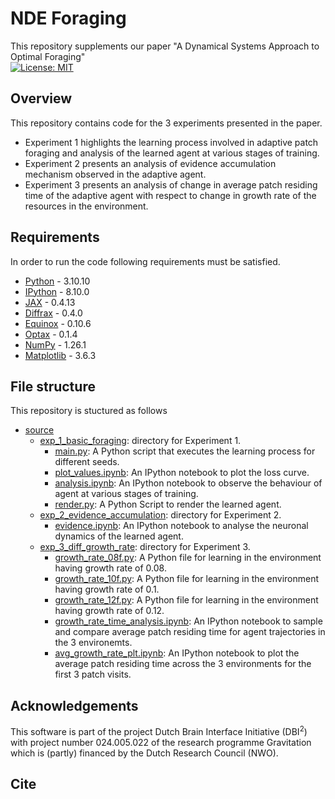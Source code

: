 # NDE Foraging
This repository supplements our paper "A Dynamical Systems Approach to Optimal Foraging"</br>
[![License: MIT](https://img.shields.io/badge/License-MIT-yellow.svg)](https://opensource.org/licenses/MIT)

## Overview
This repository contains code for the 3 experiments presented in the paper. </br>
- Experiment 1 highlights the learning process involved in adaptive patch foraging and analysis of the learned agent at various stages of training. </br>
- Experiment 2 presents an analysis of evidence accumulation mechanism observed in the adaptive agent. </br>
- Experiment 3 presents an analysis of change in average patch residing time of the adaptive agent with respect to change in growth rate of the resources in the environment.</br>

## Requirements
In order to run the code following requirements must be satisfied. </br>
- [Python](https://www.python.org/downloads/) - 3.10.10
- [IPython](https://ipython.org/) - 8.10.0
- [JAX](https://jax.readthedocs.io/en/latest/installation.html) - 0.4.13
- [Diffrax](https://github.com/patrick-kidger/diffrax) - 0.4.0
- [Equinox](https://github.com/patrick-kidger/equinox) - 0.10.6
- [Optax](https://github.com/google-deepmind/optax) - 0.1.4
- [NumPy](https://numpy.org/install/) - 1.26.1
- [Matplotlib](https://matplotlib.org/) - 3.6.3

## File structure
This repository is stuctured as follows
- [source]()
    - [exp_1_basic_foraging](https://github.com/i-m-iron-man/NDE_Foraging/tree/main/source/exp_1_basic_foraging): directory for Experiment 1.
        - [main.py](https://github.com/i-m-iron-man/NDE_Foraging/blob/main/source/exp_1_basic_foraging/main.py): A Python script that executes the learning process for different seeds.
        - [plot_values.ipynb](https://github.com/i-m-iron-man/NDE_Foraging/blob/main/source/exp_1_basic_foraging/plot_values.ipynb): An IPython notebook to plot the loss curve.
        - [analysis.ipynb](https://github.com/i-m-iron-man/NDE_Foraging/blob/main/source/exp_1_basic_foraging/analysis.ipynb): An IPython notebook to observe the behaviour of agent at various stages of training.
        - [render.py](https://github.com/i-m-iron-man/NDE_Foraging/blob/main/source/exp_1_basic_foraging/render.py): A Python Script to render the learned agent.
    - [exp_2_evidence_accumulation](https://github.com/i-m-iron-man/NDE_Foraging/tree/main/source/exp_2_evidence_accumulation): directory for Experiment 2.
        - [evidence.ipynb](https://github.com/i-m-iron-man/NDE_Foraging/blob/main/source/exp_2_evidence_accumulation/evidence.ipynb): An IPython notebook to analyse the neuronal dynamics of the learned agent.
    - [exp_3_diff_growth_rate](https://github.com/i-m-iron-man/NDE_Foraging/tree/main/source/exp_3_diff_growth_rate): directory for Experiment 3.
        - [growth_rate_08f.py](https://github.com/i-m-iron-man/NDE_Foraging/blob/main/source/exp_3_diff_growth_rate/growth_rate_08f.py): A Python file for learning in the environment having growth rate of 0.08.
        - [growth_rate_10f.py](https://github.com/i-m-iron-man/NDE_Foraging/blob/main/source/exp_3_diff_growth_rate/growth_rate_10f.py): A Python file for learning in the environment having growth rate of 0.1.
        - [growth_rate_12f.py](https://github.com/i-m-iron-man/NDE_Foraging/blob/main/source/exp_3_diff_growth_rate/growth_rate_12f.py): A Python file for learning in the environment having growth rate of 0.12.
        - [growth_rate_time_analysis.ipynb](https://github.com/i-m-iron-man/NDE_Foraging/blob/main/source/exp_3_diff_growth_rate/growth_rate_time_analysis.ipynb): An IPython notebook to sample and compare average patch residing time for agent trajectories in the 3 environemts.
        - [avg_growth_rate_plt.ipynb](https://github.com/i-m-iron-man/NDE_Foraging/blob/main/source/exp_3_diff_growth_rate/avg_growth_rate_plt.ipynb): An IPython notebook to plot the average patch residing time across the 3 environments for the first 3 patch visits.

      
      
## Acknowledgements
This software is part of the project Dutch Brain Interface Initiative (DBI<sup>2</sup>) with project number 024.005.022 of the research programme Gravitation which is (partly) financed by the Dutch Research Council (NWO).

## Cite
